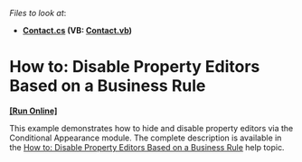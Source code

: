<!-- default file list -->
*Files to look at*:

* **[Contact.cs](./CS/EditorStateExample.Module/Contact.cs) (VB: [Contact.vb](./VB/EditorStateExample.Module/Contact.vb))**
<!-- default file list end -->
# How to: Disable Property Editors Based on a Business Rule
<!-- run online -->
**[[Run Online]](https://codecentral.devexpress.com/e1672)**
<!-- run online end -->


<p>This example demonstrates how to hide and disable property editors via the Conditional Appearance module. The complete description is available in the <a href="http://documentation.devexpress.com/#Xaf/CustomDocument3221"><u>How to: Disable Property Editors Based on a Business Rule</u></a> help topic.</p>

<br/>


